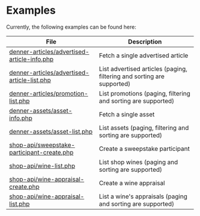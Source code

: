 # Examples
Currently, the following examples can be found here:

| File                                                                                       | Description                                                            |
| ------------------------------------------------------------------------------------------ | ---------------------------------------------------------------------- |
| [denner-articles/advertised-article-info.php](denner-articles/advertised-article-info.php) | Fetch a single advertised article                                      |
| [denner-articles/advertised-article-list.php](denner-articles/advertised-article-list.php) | List advertised articles (paging, filtering and sorting are supported) |
| [denner-articles/promotion-list.php](denner-articles/promotion-list.php)                   | List promotions (paging, filtering and sorting are supported)          |
| [denner-assets/asset-info.php](denner-assets/asset-info.php)                               | Fetch a single asset                                                   |
| [denner-assets/asset-list.php](denner-assets/asset-list.php)                               | List assets (paging, filtering and sorting are supported)              |
| [shop-api/sweepstake-participant-create.php](shop-api/sweepstake-participant-create.php)   | Create a sweepstake participant                                        |
| [shop-api/wine-list.php](shop-api/wine-list.php)                                           | List shop wines (paging and sorting are supported)                     |
| [shop-api/wine-appraisal-create.php](shop-api/wine-appraisal-create.php)                   | Create a wine appraisal                                                |
| [shop-api/wine-appraisal-list.php](shop-api/wine-appraisal-list.php)                       | List a wine's appraisals (paging and sorting are supported)            |
